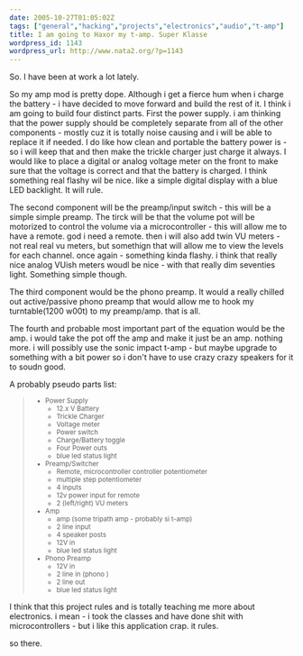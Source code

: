 ```yaml
---
date: 2005-10-27T01:05:02Z
tags: ["general","hacking","projects","electronics","audio","t-amp"]
title: I am going to Haxor my t-amp. Super Klasse
wordpress_id: 1143
wordpress_url: http://www.nata2.org/?p=1143
---
```


So. I have been at work a lot lately. 


So my amp mod is pretty dope. Although i get a fierce hum when i charge the battery - i have decided to move forward and build the rest of it. I think i am going to build four distinct parts. First the power supply. i am thinking that the power supply should be completely separate from all of the other components - mostly cuz it is totally noise causing and i will be able to replace it if needed. I do like how clean and portable the battery power is - so i will keep that and then make the trickle charger just charge it always. I would like to place a digital or analog voltage meter on the front to make sure that the voltage is correct and that the battery is charged. I think something real flashy wil be nice. like a simple digital display with a blue LED backlight. It will rule. 

The second component will be the preamp/input switch - this will be a simple simple preamp. The tirck will be that the volume pot will be motorized to control the volume via a microcontroller - this will allow me to have a remote. god i need a remote. then i will also add twin VU meters - not real real vu meters, but somethign that will allow me to view the levels for each channel. once again - something kinda flashy. i think that really nice analog VUish meters woudl be nice - with that really dim seventies light. Something simple though. 

The third component would be the phono preamp. It would a really chilled out active/passive phono preamp that would allow me to hook my turntable(1200 w00t) to my preamp/amp. that is all. 

The fourth and probable most important part of the equation would be the amp. i would take the pot off the amp and make it just be an amp. nothing more. i will possibly use the sonic impact t-amp - but maybe upgrade to something with a bit power so i don't have to use crazy crazy speakers for it to soudn good. 

A probably pseudo parts list:
<blockquote>
<small>

<ul>
<li>Power Supply
<ul>
<li>12.x V Battery</li>
<li>Trickle Charger</li>
<li>Voltage meter</li>
<li>Power switch</li>
<li>Charge/Battery toggle</li>
<li>Four Power outs</li>
<li>blue led status light</li>

</ul>
</li>
<li>Preamp/Switcher<ul>
<li>Remote, microcontroller controller potentiometer</li>
<li>multiple step potentiometer</li>
<li>4 inputs</li>
<li>12v power input for remote</li>
<li>2 (left/right) VU meters</li>
</ul></li>

<li>Amp<ul>
<li>amp (some tripath amp - probably si t-amp)</li>
<li>2 line input</li>
<li>4 speaker posts</li>
<li>12V in</li>
<li>blue led status light</li>

</ul>
</li>

<li>Phono Preamp<ul>
<li>12V in</li>
<li>2 line in (phono )</li>
<li>2 line out</li>
<li>blue led status light</li>
</ul></li>
</small>
</blockquote>

I think that this project rules and is totally teaching me more about electronics. i mean - i took the classes and have done shit with microcontrollers - but i like this application crap. it rules. 

so there. 
